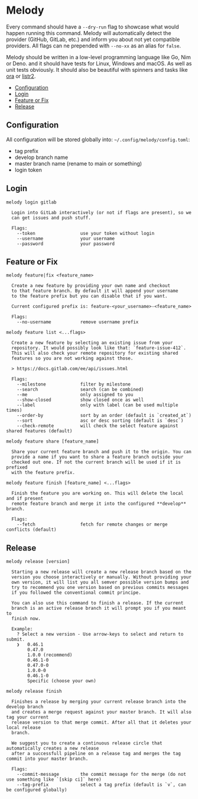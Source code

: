 # Melody

Every command should have a `--dry-run` flag to showcase what would happen running this
command. Melody will automatically detect the provider (GitHub, GitLab, etc.) and inform
you about not yet compatible providers. All flags can ne prepended with `--no-xx` as an
alias for `false`.

Melody should be written in a low-level programming language like Go, Nim or Deno. and it
should have tests for Linux, Windows and macOS. As well as unit tests obviously. It should
also be beautiful with spinners and tasks like [ora](https://github.com/sindresorhus/ora)
or [listr2](https://github.com/cenk1cenk2/listr2/).

- [Configuration](#configuration)
- [Login](#login)
- [Feature or Fix](#feature-or-fix)
- [Release](#release)

## Configuration

All configuration will be stored globally into: `~/.config/melody/config.toml`:

- tag prefix
- develop branch name
- master branch name (rename to main or something)
- login token

## Login

```
melody login gitlab

  Login into GitLab interactively (or not if flags are present), so we
  can get issues and push stuff.

  Flags:
    --token                 use your token without login
    --username              your username
    --password              your password
```

## Feature or Fix

```
melody feature|fix <feature_name>

  Create a new feature by providing your own name and checkout
  to that feature branch. By default it will append your username
  to the feature prefix but you can disable that if you want.

  Current configured prefix is: feature-<your_username>-<feature_name>

  Flags:
    --no-username           remove username prefix
```

```
melody feature list <...flags>

  Create a new feature by selecting an existing issue from your
  repository. It would possibly look like that: `feature-issue-412`.
  This will also check your remote repository for existing shared
  features so you are not working against those.

  > https://docs.gitlab.com/ee/api/issues.html

  Flags:
    --milestone             filter by milestone
    --search                search (can be combined)
    --me                    only assigned to you
    --show-closed           show closed once as well
    --label                 only with label (can be used multiple times)
    --order-by              sort by an order (default is `created_at`)
    --sort                  asc or desc sorting (default is `desc`)
    --check-remote          will check the select feature against shared features (default)
```

```
melody feature share [feature_name]

  Share your current feature branch and push it to the origin. You can
  provide a name if you want to share a feature branch outside your
  checked out one. If not the current branch will be used if it is prefixed
  with the feature prefix.
```

```
melody feature finish [feature_name] <...flags>

  Finish the feature you are working on. This will delete the local and if present
  remote feature branch and merge it into the configured **develop** branch.

  Flags:
    --fetch                 fetch for remote changes or merge conflicts (default)
```

## Release

```
melody release [version]

  Starting a new release will create a new release branch based on the
  version you choose interactively or manually. Without providing your
  own version, it will list you all semver possible version bumps and
  try to recommend you one version based on previous commits messages
  if you followed the conventional commit principe.

  You can also use this command to finish a release. If the current
  branch is an active release branch it will prompt you if you meant to
  finish now.

  Example:
    ? Select a new version - Use arrow-keys to select and return to submit.
    ❯   0.46.1
        0.47.0
        1.0.0 (recommend)
        0.46.1-0
        0.47.0-0
        1.0.0-0
        0.46.1-0
        Specific (choose your own)
```

```
melody release finish

  Finishes a release by merging your current release branch into the develop branch
  and creates a merge request against your master branch. It will also tag your current
  release version to that merge commit. After all that it deletes your local release
  branch.

  We suggest you to create a continuous release circle that automatically creates a new release
  after a successfull pipeline on a release tag and merges the tag commit into your master branch.

  Flags:
    --commit-message        the commit message for the merge (do not use something like `[skip ci]` here)
    --tag-prefix            select a tag prefix (default is `v`, can be configured globally)
```
